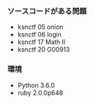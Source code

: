 ### ソースコードがある問題
* ksnctf 05 onion
* ksnctf 06 login
* ksnctf 17 Math II
* ksnctf 20 G00913

### 環境
* Python 3.6.0 
* ruby 2.0.0p648 
